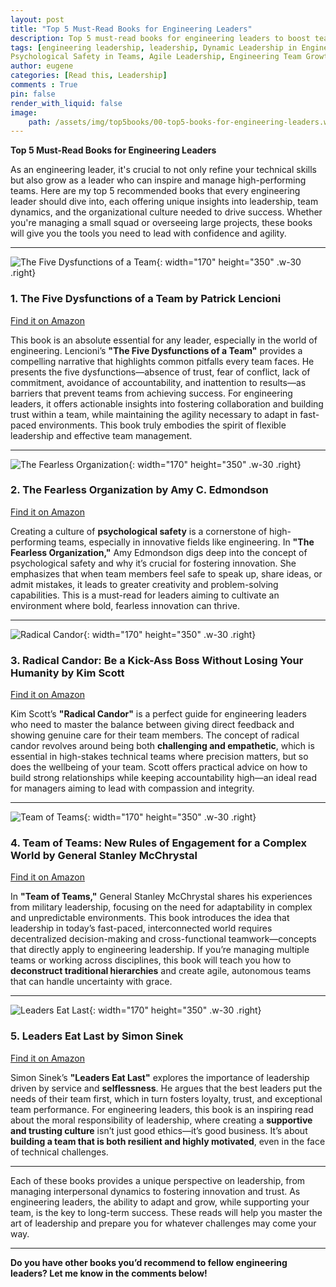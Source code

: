 ```yaml
---
layout: post
title: "Top 5 Must-Read Books for Engineering Leaders"
description: Top 5 must-read books for engineering leaders to boost team dynamics, drive innovation, and master flexible leadership. Lead with confidence in a tech-driven world!
tags: [engineering leadership, leadership, Dynamic Leadership in Engineering, Effective Engineering Leadership, Flexible Management Approaches, team building, cross-functional collaboration, personal development, problem-solving, psychological safety, corporate culture, Leadership Books, Team Dynamics,
Psychological Safety in Teams, Agile Leadership, Engineering Team Growth, Leadership Development,Innovative Leadership, Leadership for Engineers, Team Empowerment]
author: eugene
categories: [Read this, Leadership]
comments : True
pin: false
render_with_liquid: false
image:
    path: /assets/img/top5books/00-top5-books-for-engineering-leaders.webp
---
```

**Top 5 Must-Read Books for Engineering Leaders**

As an engineering leader, it's crucial to not only refine your technical skills but also grow as a leader who can inspire and manage high-performing teams. Here are my top 5 recommended books that every engineering leader should dive into, each offering unique insights into leadership, team dynamics, and the organizational culture needed to drive success. Whether you're managing a small squad or overseeing large projects, these books will give you the tools you need to lead with confidence and agility.

---

![The Five Dysfunctions of a Team](/assets/img/top5books/01-partick-lencioni.jpg){: width="170" height="350" .w-30 .right}
### 1. **The Five Dysfunctions of a Team** by Patrick Lencioni
[Find it on Amazon](https://amzn.to/4gCHsBs)

This book is an absolute essential for any leader, especially in the world of engineering. Lencioni’s **"The Five Dysfunctions of a Team"** provides a compelling narrative that highlights common pitfalls every team faces. He presents the five dysfunctions—absence of trust, fear of conflict, lack of commitment, avoidance of accountability, and inattention to results—as barriers that prevent teams from achieving success. For engineering leaders, it offers actionable insights into fostering collaboration and building trust within a team, while maintaining the agility necessary to adapt in fast-paced environments. This book truly embodies the spirit of flexible leadership and effective team management.

---

![The Fearless Organization](/assets/img/top5books/02-the-fearless-organization.jpg){: width="170" height="350" .w-30 .right}
### 2. **The Fearless Organization** by Amy C. Edmondson  
[Find it on Amazon](https://amzn.to/3N1F1uQ)

Creating a culture of **psychological safety** is a cornerstone of high-performing teams, especially in innovative fields like engineering. In **"The Fearless Organization,"** Amy Edmondson digs deep into the concept of psychological safety and why it’s crucial for fostering innovation. She emphasizes that when team members feel safe to speak up, share ideas, or admit mistakes, it leads to greater creativity and problem-solving capabilities. This is a must-read for leaders aiming to cultivate an environment where bold, fearless innovation can thrive.

---

![Radical Candor](/assets/img/top5books/03-radical-candor.jpg){: width="170" height="350" .w-30 .right}
### 3. **Radical Candor: Be a Kick-Ass Boss Without Losing Your Humanity** by Kim Scott  
[Find it on Amazon](https://amzn.to/4gHKkNi)

Kim Scott’s **"Radical Candor"** is a perfect guide for engineering leaders who need to master the balance between giving direct feedback and showing genuine care for their team members. The concept of radical candor revolves around being both **challenging and empathetic**, which is essential in high-stakes technical teams where precision matters, but so does the wellbeing of your team. Scott offers practical advice on how to build strong relationships while keeping accountability high—an ideal read for managers aiming to lead with compassion and integrity.

---

![Team of Teams](/assets/img/top5books/04-team-of-teams.jpg){: width="170" height="350" .w-30 .right}
### 4. **Team of Teams: New Rules of Engagement for a Complex World** by General Stanley McChrystal  
[Find it on Amazon](https://amzn.to/3ZEgrr5)

In **"Team of Teams,"** General Stanley McChrystal shares his experiences from military leadership, focusing on the need for adaptability in complex and unpredictable environments. This book introduces the idea that leadership in today’s fast-paced, interconnected world requires decentralized decision-making and cross-functional teamwork—concepts that directly apply to engineering leadership. If you’re managing multiple teams or working across disciplines, this book will teach you how to **deconstruct traditional hierarchies** and create agile, autonomous teams that can handle uncertainty with grace.

---

![Leaders Eat Last](/assets/img/top5books/05-leaders-eat-last.jpg){: width="170" height="350" .w-30 .right}
### 5. **Leaders Eat Last** by Simon Sinek  
[Find it on Amazon](https://amzn.to/4ehHwF5)

Simon Sinek’s **"Leaders Eat Last"** explores the importance of leadership driven by service and **selflessness**. He argues that the best leaders put the needs of their team first, which in turn fosters loyalty, trust, and exceptional team performance. For engineering leaders, this book is an inspiring read about the moral responsibility of leadership, where creating a **supportive and trusting culture** isn’t just good ethics—it’s good business. It’s about **building a team that is both resilient and highly motivated**, even in the face of technical challenges.

---

Each of these books provides a unique perspective on leadership, from managing interpersonal dynamics to fostering innovation and trust. As engineering leaders, the ability to adapt and grow, while supporting your team, is the key to long-term success. These reads will help you master the art of leadership and prepare you for whatever challenges may come your way. 

--- 

**Do you have other books you’d recommend to fellow engineering leaders? Let me know in the comments below!**